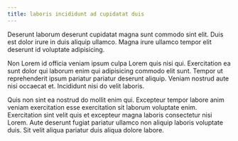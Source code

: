 ```yaml
---
title: laboris incididunt ad cupidatat duis
---
```


Deserunt laborum deserunt cupidatat magna sunt commodo sint elit. Duis est dolor irure in duis aliquip ullamco. Magna irure ullamco tempor elit deserunt id voluptate adipisicing.

Non Lorem id officia veniam ipsum culpa Lorem quis nisi qui. Exercitation ea sunt dolor qui laborum enim qui adipisicing commodo elit sunt. Tempor ut reprehenderit ipsum pariatur pariatur deserunt aliquip. Veniam nostrud aute nisi occaecat et. Incididunt nisi do velit laboris.

Quis non sint ea nostrud do mollit enim qui. Excepteur tempor labore anim veniam exercitation esse exercitation sit laborum voluptate enim. Exercitation sint velit quis et excepteur magna laboris consectetur nisi Lorem. Aute deserunt fugiat pariatur ullamco non aliquip laboris voluptate duis. Sit velit aliqua pariatur duis aliqua dolore labore.